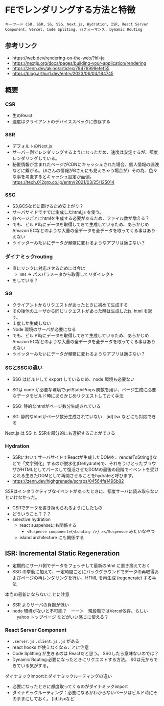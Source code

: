 # FEでレンダリングする方法と特徴

`キーワード CSR, SSR, SG, SSG, Next.js, Hydration, ISR, React Server Component, Vercel, Code Spliting, パフォーマンス, Dynamic Routing`

## 参考リンク
* https://web.dev/rendering-on-the-web/?hl=ja 
* https://nextjs.org/docs/pages/building-your-application/rendering 
* https://zenn.dev/akino/articles/78479998efef55
* https://blog.arthur1.dev/entry/2023/06/04/184745 

## 概要

### CSR

* 生のReact
* 速度はクライアントのデバイススペックに依存する

### SSR

* デフォルトのNext.js
* サーバー側でレンダリングするようになったため、速度は安定するが、都度レンダリングしている。
* 秘匿情報が含まれたページがCDNにキャッシュされた場合、個人情報の漏洩などに繋がる。（Aさんの情報がBさんにも見えちゃう場合が）その為、色々な事を考慮するとキャッシュ設定が面倒。
https://tech.012grp.co.jp/entry/2021/03/25/125014 

### SSG

* S3,GCSなどに置けるため安上がり？
* サーバサイドですでに生成したhtml,js を使う。
* 各ページごとにhtmlを生成する必要があるため、ファイル数が増える？
* でも、ビルド時にデータを取得してきて生成しているため、あらかじめAmazon ECなどのような大量の全データを全データを取ってくる事はありえない
* ツイッターみたいにデータが頻繁に変わるようなアプリは適さない？

### ダイナミックrouting 

* 直にリンクに対応させるためには今は  
  * `404` → パスパラメータから取得してリダイレクト
* をしている？

### SG

* クライアントからリクエストがあったときに初めて生成する
* その後他のユーザから同じリクエストがあった時は生成したjs, html を返す。
* １度しか生成しない
* Node 環境のサーバが必要になる
* でも、ビルド時にデータを取得してきて生成しているため、あらかじめAmazon ECなどのような大量の全データを全データを取ってくる事はありえない
* ツイッターみたいにデータが頻繁に変わるようなアプリは適さない？

### SGとSSGの違い

* SSG はビルドして export しているため、node 環境も必要ない
* SGは node が必要な環境でgetStaticProps 関数を用い、ページ生成に必要なデータをビルド時にあらかじめリクエストしておく手法

* SSG: 静的なhtmlがページ数分生成されている
* SG: 静的なhtmlがページ数分生成されていない　[id].tsx などにも対応できる

Next.js は SG と SSRを部分的にも選択することができる

### Hydration 

* SSRにおいてサーバサイドでReactが生成したDOMを、renderToString()などで「文字列化」するのが脱水化(Dehydrate)で、それをうけとったブラウザがHTMLとしてパースして復活させたDOMの最後の段階でイベントを受けとれる生きたDOMとして再開させることをhydrateと呼びます。
* https://zenn.dev/highgrenade/scraps/04564fa1496b82


SSRはインタラクティブなイベントがあったときに、都度サーバに読み取らないといけなかった。
* CSRでデータを書き換えられるようにしたもの
* どういうこと？？？
* selective hydration
  * react suspenseにも関係する
    * `<Suspense component={<Loading />} ></Suspense>` みたいなやつ
  * island architecture にも関係する

## ISR: Incremental Static Regeneration

* 定期的にサーバ側でデータをフェッチして最新のhtml に置き換えておく
* SSG の挙動に加えて、一定時間ごとにバックグラウンドでデータの再取得およびページの再レンダリングを行い、HTML を再生成 (regenerate) する手法

本当の最新にならないことに注意

* SSR よりサーバの負担が低い
* node 環境がないと不可能？　ーー＞　現段階ではVercel依存。らしい
　yahoo トップページ などがいい感じに使える？


### React Server Component

* `.server.js` `.client.js` `.js` がある
* react hooks が使えなくなることに注意
* Code Splitting が生きるのは Reactだと思う。 SSGしたら意味ないのでは？
* Dynamic Routing:必要になったときにリクエストする方法。 SGは元からできている気がする。

ダイナミックimportとダイナミックルーティングの違い
* 必要になったときに都度取ってくるのがダイナミックimport
* ダイナミックルーティング：必要になるかわからないページはビルド時にそのままにしておく。 [id].tsxなど
